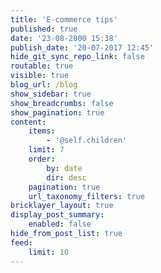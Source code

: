 ```yaml
---
title: 'E-commerce tips'
published: true
date: '23-08-2000 15:38'
publish_date: '20-07-2017 12:45'
hide_git_sync_repo_link: false
routable: true
visible: true
blog_url: /blog
show_sidebar: true
show_breadcrumbs: false
show_pagination: true
content:
    items:
        - '@self.children'
    limit: 7
    order:
        by: date
        dir: desc
    pagination: true
    url_taxonomy_filters: true
bricklayer_layout: true
display_post_summary:
    enabled: false
hide_from_post_list: true
feed:
    limit: 10
---
```



